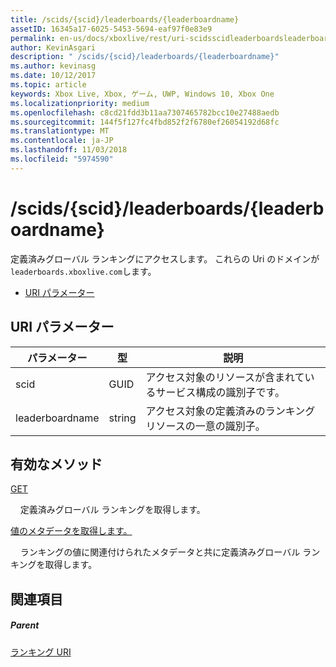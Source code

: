 ```yaml
---
title: /scids/{scid}/leaderboards/{leaderboardname}
assetID: 16345a17-6025-5453-5694-eaf97f0e83e9
permalink: en-us/docs/xboxlive/rest/uri-scidsscidleaderboardsleaderboardname.html
author: KevinAsgari
description: " /scids/{scid}/leaderboards/{leaderboardname}"
ms.author: kevinasg
ms.date: 10/12/2017
ms.topic: article
keywords: Xbox Live, Xbox, ゲーム, UWP, Windows 10, Xbox One
ms.localizationpriority: medium
ms.openlocfilehash: c8cd21fdd3b11aa7307465782bcc10e27488aedb
ms.sourcegitcommit: 144f5f127fc4fbd852f2f6780ef26054192d68fc
ms.translationtype: MT
ms.contentlocale: ja-JP
ms.lasthandoff: 11/03/2018
ms.locfileid: "5974590"
---
```

# <a name="scidsscidleaderboardsleaderboardname"></a>/scids/{scid}/leaderboards/{leaderboardname}
定義済みグローバル ランキングにアクセスします。 これらの Uri のドメインが`leaderboards.xboxlive.com`します。
 
  * [URI パラメーター](#ID4EV)
 
<a id="ID4EV"></a>

 
## <a name="uri-parameters"></a>URI パラメーター
 
| パラメーター| 型| 説明| 
| --- | --- | --- | 
| scid| GUID| アクセス対象のリソースが含まれているサービス構成の識別子です。| 
| leaderboardname| string| アクセス対象の定義済みのランキング リソースの一意の識別子。| 
  
<a id="ID4E3B"></a>

 
## <a name="valid-methods"></a>有効なメソッド

[GET](uri-scidsscidleaderboardsleaderboardnameget.md)

&nbsp;&nbsp;&nbsp;&nbsp;定義済みグローバル ランキングを取得します。


[値のメタデータを取得します。](uri-scidsscidleaderboardsleaderboardnamegetvaluemetadata.md)

&nbsp;&nbsp;&nbsp;&nbsp;ランキングの値に関連付けられたメタデータと共に定義済みグローバル ランキングを取得します。

 
<a id="ID4EJC"></a>

 
## <a name="see-also"></a>関連項目
 
<a id="ID4ELC"></a>

 
##### <a name="parent"></a>Parent 

[ランキング URI](atoc-reference-leaderboard.md)

   